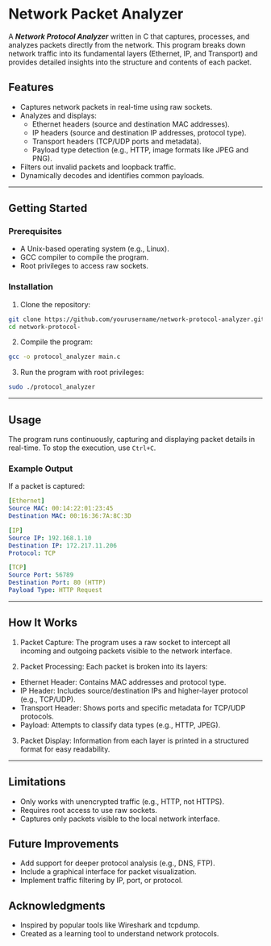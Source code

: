 
# Network Packet Analyzer

A ***Network Protocol Analyzer*** written in C that captures, processes, and analyzes packets directly from the network. This program breaks down network traffic into its fundamental layers (Ethernet, IP, and Transport) and provides detailed insights into the structure and contents of each packet.

## Features
- Captures network packets in real-time using raw sockets.
- Analyzes and displays:
  - Ethernet headers (source and destination MAC addresses).
  - IP headers (source and destination IP addresses, protocol type).
  - Transport headers (TCP/UDP ports and metadata).
  - Payload type detection (e.g., HTTP, image formats like JPEG and PNG).
- Filters out invalid packets and loopback traffic.
- Dynamically decodes and identifies common payloads.

---

## Getting Started
### Prerequisites
- A Unix-based operating system (e.g., Linux).
- GCC compiler to compile the program.
- Root privileges to access raw sockets.

### Installation
1. Clone the repository:
```bash
git clone https://github.com/yourusername/network-protocol-analyzer.git
cd network-protocol-
```
2. Compile the program:
```bash
gcc -o protocol_analyzer main.c
```
3. Run the program with root privileges:
```bash
sudo ./protocol_analyzer
```

---

## Usage
The program runs continuously, capturing and displaying packet details in real-time. To stop the execution, use `Ctrl+C`.

### Example Output
If a packet is captured:
```yaml
[Ethernet]
Source MAC: 00:14:22:01:23:45
Destination MAC: 00:16:36:7A:8C:3D

[IP]
Source IP: 192.168.1.10
Destination IP: 172.217.11.206
Protocol: TCP

[TCP]
Source Port: 56789
Destination Port: 80 (HTTP)
Payload Type: HTTP Request
```

---

## How It Works
1. Packet Capture:
  The program uses a raw socket to intercept all incoming and outgoing packets visible to the network interface.

2. Packet Processing:
  Each packet is broken into its layers:
  - Ethernet Header: Contains MAC addresses and protocol type.
  - IP Header: Includes source/destination IPs and higher-layer protocol (e.g., TCP/UDP).
  - Transport Header: Shows ports and specific metadata for TCP/UDP protocols.
  - Payload: Attempts to classify data types (e.g., HTTP, JPEG).
3. Packet Display:
  Information from each layer is printed in a structured format for easy readability.

--- 

## Limitations
- Only works with unencrypted traffic (e.g., HTTP, not HTTPS).
- Requires root access to use raw sockets.
- Captures only packets visible to the local network interface.

## Future Improvements
- Add support for deeper protocol analysis (e.g., DNS, FTP).
- Include a graphical interface for packet visualization.
- Implement traffic filtering by IP, port, or protocol.

## Acknowledgments
- Inspired by popular tools like Wireshark and tcpdump.
- Created as a learning tool to understand network protocols.
